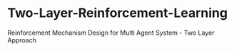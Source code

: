 # Two-Layer-Reinforcement-Learning
Reinforcement Mechanism Design for Multi Agent System - Two Layer Approach
